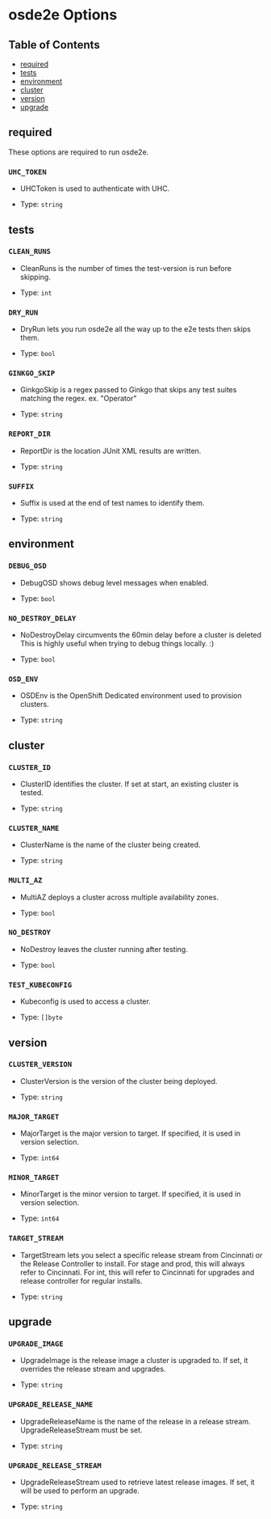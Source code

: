 # osde2e Options

## Table of Contents
- [required](#required)
- [tests](#tests)
- [environment](#environment)
- [cluster](#cluster)
- [version](#version)
- [upgrade](#upgrade)



## required
These options are required to run osde2e.

### `UHC_TOKEN`

- UHCToken is used to authenticate with UHC.

- Type: `string`

## tests


### `CLEAN_RUNS`

- CleanRuns is the number of times the test-version is run before skipping.

- Type: `int`

### `DRY_RUN`

- DryRun lets you run osde2e all the way up to the e2e tests then skips them.

- Type: `bool`

### `GINKGO_SKIP`

- GinkgoSkip is a regex passed to Ginkgo that skips any test suites matching the regex. ex. "Operator"

- Type: `string`

### `REPORT_DIR`

- ReportDir is the location JUnit XML results are written.

- Type: `string`

### `SUFFIX`

- Suffix is used at the end of test names to identify them.

- Type: `string`

## environment


### `DEBUG_OSD`

- DebugOSD shows debug level messages when enabled.

- Type: `bool`

### `NO_DESTROY_DELAY`

- NoDestroyDelay circumvents the 60min delay before a cluster is deleted
This is highly useful when trying to debug things locally. :)

- Type: `bool`

### `OSD_ENV`

- OSDEnv is the OpenShift Dedicated environment used to provision clusters.

- Type: `string`

## cluster


### `CLUSTER_ID`

- ClusterID identifies the cluster. If set at start, an existing cluster is tested.

- Type: `string`

### `CLUSTER_NAME`

- ClusterName is the name of the cluster being created.

- Type: `string`

### `MULTI_AZ`

- MultiAZ deploys a cluster across multiple availability zones.

- Type: `bool`

### `NO_DESTROY`

- NoDestroy leaves the cluster running after testing.

- Type: `bool`

### `TEST_KUBECONFIG`

- Kubeconfig is used to access a cluster.

- Type: `[]byte`

## version


### `CLUSTER_VERSION`

- ClusterVersion is the version of the cluster being deployed.

- Type: `string`

### `MAJOR_TARGET`

- MajorTarget is the major version to target. If specified, it is used in version selection.

- Type: `int64`

### `MINOR_TARGET`

- MinorTarget is the minor version to target. If specified, it is used in version selection.

- Type: `int64`

### `TARGET_STREAM`

- TargetStream lets you select a specific release stream from Cincinnati or the Release Controller to install.
For stage and prod, this will always refer to Cincinnati. For int, this will refer to Cincinnati for upgrades and
release controller for regular installs.

- Type: `string`

## upgrade


### `UPGRADE_IMAGE`

- UpgradeImage is the release image a cluster is upgraded to. If set, it overrides the release stream and upgrades.

- Type: `string`

### `UPGRADE_RELEASE_NAME`

- UpgradeReleaseName is the name of the release in a release stream. UpgradeReleaseStream must be set.

- Type: `string`

### `UPGRADE_RELEASE_STREAM`

- UpgradeReleaseStream used to retrieve latest release images. If set, it will be used to perform an upgrade.

- Type: `string`